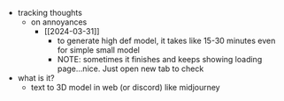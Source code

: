   * tracking thoughts
    * on annoyances
      * [[2024-03-31]]
        * to generate high def model, it takes like 15-30 minutes even for simple small model
        * NOTE: sometimes it finishes and keeps showing loading page...nice. Just open new tab  to check
  * what is it?
    * text to 3D model in web (or discord) like midjourney
